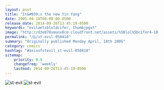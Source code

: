 ```yaml
---
layout: post
title: "It&#039;s the new Yin Yang"
date: 2005-04-18T00:00:00-0500
release_date: 2014-09-26T13:45:19-0500
keywords: "evilaetsbloldcifer, thumbjpgst"
image: "http://d3e878vmunx8cm.cloudfront.net/assets/%5Blol%5Dcifer4-18-05thumb.jpg"
permalink: "/p/st-evil-050418"
summary: "Originally published Monday April, 18th 2005"
category: comics
hashtag: "#axisofstevil_st-evil-050418"
sitemap:
    priority: 0.9
    changefreq: 'weekly'
    lastmod: 2014-09-26T13:45:19-0500
---
```


![st-evil](http://d3e878vmunx8cm.cloudfront.net/assets/%5Blol%5Dcifer4-18-05thumb.jpg)
![st-evil](http://d3e878vmunx8cm.cloudfront.net/assets/%5Blol%5Dcifer4-18-05.jpg)

